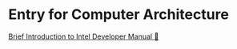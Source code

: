 # Entry for Computer Architecture

[Brief Introduction to Intel Developer Manual :gift:](BriefIntroductionToIntelDevelopersManual.md)